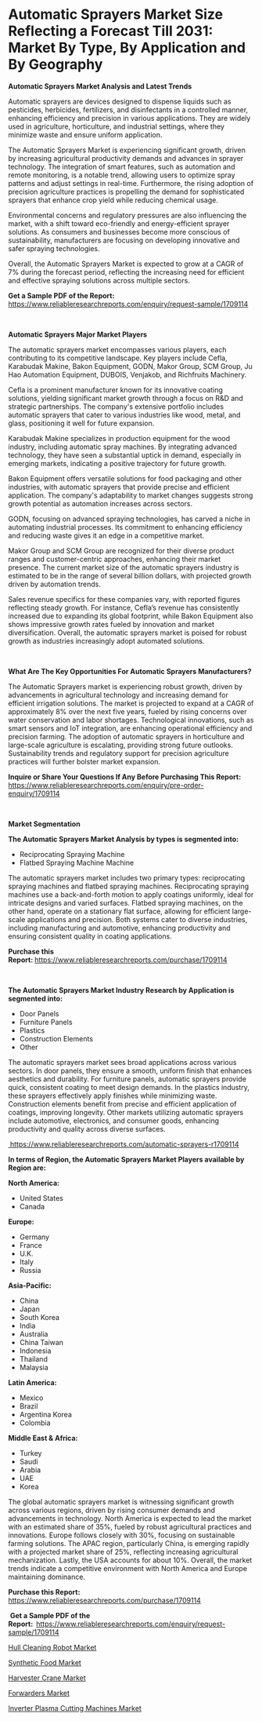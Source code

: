 <p><h1>Automatic Sprayers Market Size Reflecting a Forecast Till 2031: Market By Type, By Application and By Geography</h1></p><p><strong>Automatic Sprayers Market Analysis and Latest Trends</strong></p>
<p><p>Automatic sprayers are devices designed to dispense liquids such as pesticides, herbicides, fertilizers, and disinfectants in a controlled manner, enhancing efficiency and precision in various applications. They are widely used in agriculture, horticulture, and industrial settings, where they minimize waste and ensure uniform application.</p><p>The Automatic Sprayers Market is experiencing significant growth, driven by increasing agricultural productivity demands and advances in sprayer technology. The integration of smart features, such as automation and remote monitoring, is a notable trend, allowing users to optimize spray patterns and adjust settings in real-time. Furthermore, the rising adoption of precision agriculture practices is propelling the demand for sophisticated sprayers that enhance crop yield while reducing chemical usage.</p><p>Environmental concerns and regulatory pressures are also influencing the market, with a shift toward eco-friendly and energy-efficient sprayer solutions. As consumers and businesses become more conscious of sustainability, manufacturers are focusing on developing innovative and safer spraying technologies.</p><p>Overall, the Automatic Sprayers Market is expected to grow at a CAGR of 7% during the forecast period, reflecting the increasing need for efficient and effective spraying solutions across multiple sectors.</p></p>
<p><strong>Get a Sample PDF of the Report:&nbsp;</strong> <a href="https://www.reliableresearchreports.com/enquiry/request-sample/1709114?utm_campaign=1582&utm_medium=2&utm_source=Github&utm_content=ia&utm_term=21102024&utm_id=automatic-sprayers">https://www.reliableresearchreports.com/enquiry/request-sample/1709114</a></p>
<p>&nbsp;</p>
<p><strong>Automatic Sprayers Major Market Players</strong></p>
<p><p>The automatic sprayers market encompasses various players, each contributing to its competitive landscape. Key players include Cefla, Karabudak Makine, Bakon Equipment, GODN, Makor Group, SCM Group, Ju Hao Automation Equipment, DUBOIS, Venjakob, and Richfruits Machinery.</p><p>Cefla is a prominent manufacturer known for its innovative coating solutions, yielding significant market growth through a focus on R&D and strategic partnerships. The company's extensive portfolio includes automatic sprayers that cater to various industries like wood, metal, and glass, positioning it well for future expansion.</p><p>Karabudak Makine specializes in production equipment for the wood industry, including automatic spray machines. By integrating advanced technology, they have seen a substantial uptick in demand, especially in emerging markets, indicating a positive trajectory for future growth.</p><p>Bakon Equipment offers versatile solutions for food packaging and other industries, with automatic sprayers that provide precise and efficient application. The company's adaptability to market changes suggests strong growth potential as automation increases across sectors.</p><p>GODN, focusing on advanced spraying technologies, has carved a niche in automating industrial processes. Its commitment to enhancing efficiency and reducing waste gives it an edge in a competitive market.</p><p>Makor Group and SCM Group are recognized for their diverse product ranges and customer-centric approaches, enhancing their market presence. The current market size of the automatic sprayers industry is estimated to be in the range of several billion dollars, with projected growth driven by automation trends.</p><p>Sales revenue specifics for these companies vary, with reported figures reflecting steady growth. For instance, Cefla’s revenue has consistently increased due to expanding its global footprint, while Bakon Equipment also shows impressive growth rates fueled by innovation and market diversification. Overall, the automatic sprayers market is poised for robust growth as industries increasingly adopt automated solutions.</p></p>
<p>&nbsp;</p>
<p><strong>What Are The Key Opportunities For Automatic Sprayers Manufacturers?</strong></p>
<p><p>The Automatic Sprayers market is experiencing robust growth, driven by advancements in agricultural technology and increasing demand for efficient irrigation solutions. The market is projected to expand at a CAGR of approximately 8% over the next five years, fueled by rising concerns over water conservation and labor shortages. Technological innovations, such as smart sensors and IoT integration, are enhancing operational efficiency and precision farming. The adoption of automatic sprayers in horticulture and large-scale agriculture is escalating, providing strong future outlooks. Sustainability trends and regulatory support for precision agriculture practices will further bolster market expansion.</p></p>
<p><strong>Inquire or Share Your Questions If Any Before Purchasing This Report:</strong> <a href="https://www.reliableresearchreports.com/enquiry/pre-order-enquiry/1709114?utm_campaign=1582&utm_medium=2&utm_source=Github&utm_content=ia&utm_term=21102024&utm_id=automatic-sprayers">https://www.reliableresearchreports.com/enquiry/pre-order-enquiry/1709114</a></p>
<p>&nbsp;</p>
<p><strong>Market Segmentation</strong></p>
<p><strong>The Automatic Sprayers Market Analysis by types is segmented into:</strong></p>
<p><ul><li>Reciprocating Spraying Machine</li><li>Flatbed Spraying Machine Machine</li></ul></p>
<p><p>The automatic sprayers market includes two primary types: reciprocating spraying machines and flatbed spraying machines. Reciprocating spraying machines use a back-and-forth motion to apply coatings uniformly, ideal for intricate designs and varied surfaces. Flatbed spraying machines, on the other hand, operate on a stationary flat surface, allowing for efficient large-scale applications and precision. Both systems cater to diverse industries, including manufacturing and automotive, enhancing productivity and ensuring consistent quality in coating applications.</p></p>
<p><strong>Purchase this Report:&nbsp;</strong><a href="https://www.reliableresearchreports.com/purchase/1709114?utm_campaign=1582&utm_medium=2&utm_source=Github&utm_content=ia&utm_term=21102024&utm_id=automatic-sprayers">https://www.reliableresearchreports.com/purchase/1709114</a></p>
<p>&nbsp;</p>
<p><strong>The Automatic Sprayers Market Industry Research by Application is segmented into:</strong></p>
<p><ul><li>Door Panels</li><li>Furniture Panels</li><li>Plastics</li><li>Construction Elements</li><li>Other</li></ul></p>
<p><p>The automatic sprayers market sees broad applications across various sectors. In door panels, they ensure a smooth, uniform finish that enhances aesthetics and durability. For furniture panels, automatic sprayers provide quick, consistent coating to meet design demands. In the plastics industry, these sprayers effectively apply finishes while minimizing waste. Construction elements benefit from precise and efficient application of coatings, improving longevity. Other markets utilizing automatic sprayers include automotive, electronics, and consumer goods, enhancing productivity and quality across diverse surfaces.</p></p>
<p><a href="https://www.reliableresearchreports.com/automatic-sprayers-r1709114?utm_campaign=1582&utm_medium=2&utm_source=Github&utm_content=ia&utm_term=21102024&utm_id=automatic-sprayers">&nbsp;https://www.reliableresearchreports.com/automatic-sprayers-r1709114</a></p>
<p><strong>In terms of Region, the Automatic Sprayers Market Players available by Region are:</strong></p>
<p>
    <p> <strong> North America: </strong>
        <ul>
            <li>United States</li>
            <li>Canada</li>
        </ul>
        </p> 
    <p> <strong> Europe: </strong>
        <ul>
            <li>Germany</li>
            <li>France</li>
            <li>U.K.</li>
            <li>Italy</li>
            <li>Russia</li>
        </ul>
        </p> 
    <p> <strong> Asia-Pacific: </strong>
        <ul>
            <li>China</li>
            <li>Japan</li>
            <li>South Korea</li>
            <li>India</li>
            <li>Australia</li>
            <li>China Taiwan</li>
            <li>Indonesia</li>
            <li>Thailand</li>
            <li>Malaysia</li>
        </ul>
        </p> 
    <p> <strong> Latin America: </strong>
        <ul>
            <li>Mexico</li>
            <li>Brazil</li>
            <li>Argentina Korea</li>
            <li>Colombia</li>
        </ul>
        </p> 
    <p> <strong> Middle East & Africa: </strong>
        <ul>
            <li>Turkey</li>
            <li>Saudi</li>
            <li>Arabia</li>
            <li>UAE</li>
            <li>Korea</li>
        </ul>
    </p>
    </p>
<p><p>The global automatic sprayers market is witnessing significant growth across various regions, driven by rising consumer demands and advancements in technology. North America is expected to lead the market with an estimated share of 35%, fueled by robust agricultural practices and innovations. Europe follows closely with 30%, focusing on sustainable farming solutions. The APAC region, particularly China, is emerging rapidly with a projected market share of 25%, reflecting increasing agricultural mechanization. Lastly, the USA accounts for about 10%. Overall, the market trends indicate a competitive environment with North America and Europe maintaining dominance.</p></p>
<p><strong>Purchase this Report: </strong><a href="https://www.reliableresearchreports.com/purchase/1709114?utm_campaign=1582&utm_medium=2&utm_source=Github&utm_content=ia&utm_term=21102024&utm_id=automatic-sprayers">https://www.reliableresearchreports.com/purchase/1709114</a></p>
<p>&nbsp;<strong>Get a Sample PDF of the Report:&nbsp;&nbsp;</strong><a href="https://www.reliableresearchreports.com/enquiry/request-sample/1709114?utm_campaign=1582&utm_medium=2&utm_source=Github&utm_content=ia&utm_term=21102024&utm_id=automatic-sprayers">https://www.reliableresearchreports.com/enquiry/request-sample/1709114</a></p>
<p><strong></strong></p>
<p><p><a href="https://www.linkedin.com/pulse/hull-cleaning-robot-industry-sector-new-technologies-market-impact-mfrif?utm_campaign=1582&utm_medium=2&utm_source=Github&utm_content=ia&utm_term=21102024&utm_id=automatic-sprayers">Hull Cleaning Robot Market</a></p><p><a href="https://www.linkedin.com/pulse/synthetic-food-market-global-regional-analysis-focus-region-1uccc?utm_campaign=1582&utm_medium=2&utm_source=Github&utm_content=ia&utm_term=21102024&utm_id=automatic-sprayers">Synthetic Food Market</a></p><p><a href="https://issuu.com/reportprime-2/docs/harvester-crane-market-size-2030.pp_66e8857df57d66?utm_campaign=1582&utm_medium=2&utm_source=Github&utm_content=ia&utm_term=21102024&utm_id=automatic-sprayers">Harvester Crane Market</a></p><p><a href="https://issuu.com/reportprime-2/docs/forwarders-market-size-2030.pptx_9d63361cd7ff64?utm_campaign=1582&utm_medium=2&utm_source=Github&utm_content=ia&utm_term=21102024&utm_id=automatic-sprayers">Forwarders Market</a></p><p><a href="https://github.com/AshikRahman991/Market-Research-Report-List-1/blob/main/inverter-plasma-cutting-machines-market.md?utm_campaign=1582&utm_medium=2&utm_source=Github&utm_content=ia&utm_term=21102024&utm_id=automatic-sprayers">Inverter Plasma Cutting Machines Market</a></p></p>